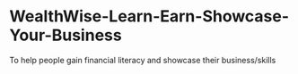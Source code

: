 # WealthWise-Learn-Earn-Showcase-Your-Business
To help people gain financial literacy and showcase their business/skills
